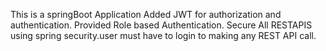 This is a springBoot Application
Added JWT for authorization and authentication.
Provided Role based Authentication.
Secure All RESTAPIS using spring security.user must have to login to making any REST API call.
